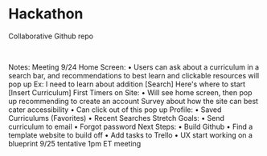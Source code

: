 # Hackathon
Collaborative Github repo

﻿

Notes: Meeting 9/24
Home Screen:
• Users can ask about a curriculum in a search bar, and recommendations to best learn and clickable resources will pop up
Ex: I need to learn about addition [Search] Here's where to start [Insert Curriculum]
First Timers on Site:
• Will see home screen, then pop up recommending to create an account
Survey about how the site can best cater accessibility • Can click out of this pop up
Profile:
• Saved Curriculums (Favorites)
• Recent Searches
Stretch Goals:
• Send curriculum to email
• Forgot password
Next Steps:
• Build Github
• Find a template website to build off
• Add tasks to Trello
• UX start working on a blueprint 9/25 tentative 1pm ET meeting